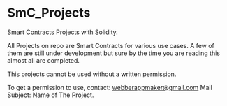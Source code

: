# SmC_Projects
Smart Contracts Projects with Solidity.

All Projects on repo are Smart Contracts for various use cases.
A few of them are still under development but sure by the time you are reading this almost all are completed.

This projects cannot be used without a written permission.

To get a permission to use, contact:
webberappmaker@gmail.com
Mail Subject: Name of The Project.
